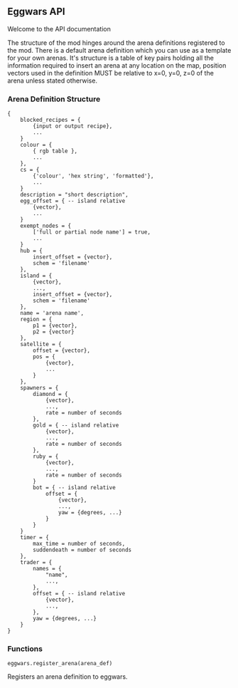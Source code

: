 ## Eggwars API

Welcome to the API documentation

The structure of the mod hinges around the arena definitions registered to the mod.
There is a default arena definition which you can use as a template for your own arenas.
It's structure is a table of key pairs holding all the information required to insert
an arena at any location on the map, position vectors used in the definition MUST
be relative to x=0, y=0, z=0 of the arena unless stated otherwise.

### Arena Definition Structure

	{
		blocked_recipes = {
			{input or output recipe},
			...
		}
		colour = {
			{ rgb table },
			...
		},
		cs = {
			{'colour', 'hex string', 'formatted'},
			...
		}
		description = "short description",
		egg_offset = { -- island relative
			{vector},
			...
		}
		exempt_nodes = {
			['full or partial node name'] = true,
			...
		}
		hub = {
			insert_offset = {vector},
			schem = 'filename'
		},
		island = {
			{vector},
			...,
			insert_offset = {vector},
			schem = 'filename'
		},
		name = 'arena name',
		region = {
			p1 = {vector},
			p2 = {vector}
		},
		satellite = {
			offset = {vector},
			pos = {
				{vector},
				...
			}
		},
		spawners = {
			diamond = {
				{vector},
				...,
				rate = number of seconds
			},
			gold = { -- island relative
				{vector},
				...,
				rate = number of seconds
			},
			ruby = {
				{vector},
				...,
				rate = number of seconds
			}
			bot = { -- island relative
				offset = {
					{vector},
					...,
					yaw = {degrees, ...}
				}
			}
		}
		timer = {
			max_time = number of seconds,
			suddendeath = number of seconds
		},
		trader = {
			names = {
				"name",
				...,
			},
			offset = { -- island relative
				{vector},
				...,
			},
			yaw = {degrees, ...}
		}
	}

### Functions
	eggwars.register_arena(arena_def)
Registers an arena definition to eggwars.
